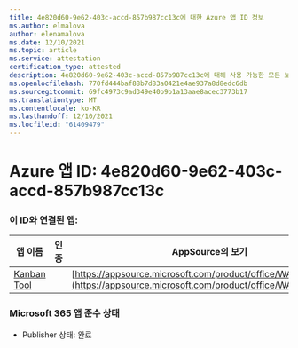```yaml
---
title: 4e820d60-9e62-403c-accd-857b987cc13c에 대한 Azure 앱 ID 정보
ms.author: elmalova
author: elenamalova
ms.date: 12/10/2021
ms.topic: article
ms.service: attestation
certification_type: attested
description: 4e820d60-9e62-403c-accd-857b987cc13c에 대해 사용 가능한 모든 보안 및 규정 준수 정보입니다.
ms.openlocfilehash: 770fd444baf88b7d83a0421e4ae937a8d8edc6db
ms.sourcegitcommit: 69fc4973c9ad349e40b9b1a13aae8acec3773b17
ms.translationtype: MT
ms.contentlocale: ko-KR
ms.lasthandoff: 12/10/2021
ms.locfileid: "61409479"
---
```

# <a name="azure-app-id-4e820d60-9e62-403c-accd-857b987cc13c"></a>Azure 앱 ID: 4e820d60-9e62-403c-accd-857b987cc13c


### <a name="apps-associated-with-this-id"></a>이 ID와 연결된 앱:
| **앱 이름** | **인증** | **AppSource의 보기** |
|--------------|---------------|-----------------------|
| [Kanban Tool](https://docs.microsoft.com/microsoft-365-app-certification/forward/WA200002121) |  | [https://appsource.microsoft.com/product/office/WA200002121](https://appsource.microsoft.com/product/office/WA200002121) |

### <a name="microsoft-365-app-compliance-status"></a>Microsoft 365 앱 준수 상태
- Publisher 상태: 완료
